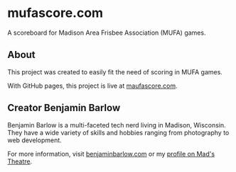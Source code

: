 # mufascore.com

A scoreboard for Madison Area Frisbee Association (MUFA) games.

## About

This project was created to easily fit the need of scoring in MUFA games.

With GitHub pages, this project is live at [maufascore.com](https://mufascore.com/).

## Creator Benjamin Barlow

Benjamin Barlow is a multi-faceted tech nerd living in Madison, Wisconsin. They have a wide variety of skills and hobbies ranging from photography to web development.

For more information, visit [benjaminbarlow.com](http://benjaminbarlow.com/) or my [profile on Mad's Theatre](https://madstheatre.com/profile/benjamin-barlow).
